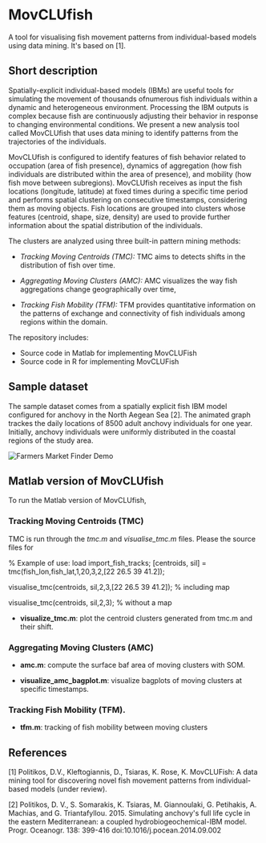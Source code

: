 # MovCLUfish
A tool for visualising fish movement patterns from individual-based models using data mining. It's based on [1].

## Short description

Spatially-explicit individual-based models (IBMs) are useful tools for simulating the movement of thousands ofnumerous fish individuals within a dynamic and heterogeneous environment. Processing the IBM outputs is complex because fish are continuously adjusting their behavior in response to changing environmental conditions. We present a new analysis tool called MovCLUfish that uses data mining to identify patterns from the trajectories of the individuals. 

MovCLUfish is configured to identify features of fish behavior related to occupation (area of fish presence), dynamics of aggregation (how fish individuals are distributed within the area of presence), and mobility (how fish move between subregions). MovCLUfish receives as input the fish locations (longitude, latitude) at fixed times during a specific time period and performs spatial clustering on consecutive timestamps, considering them as moving objects. Fish locations are grouped into clusters whose features (centroid, shape, size, density) are used to provide further information about the spatial distribution of the individuals. 

The clusters are analyzed using three built-in pattern mining methods:

* *Tracking Moving Centroids (TMC):*  TMC aims to detects shifts in the distribution of fish over time.

* *Aggregating Moving Clusters (AMC):* AMC visualizes the way fish aggregations change geographically over time, 

* *Tracking Fish Mobility (TFM):* TFM provides quantitative information on the patterns of exchange and connectivity of fish individuals among regions within the domain. 

The repository includes:

* Source code in Matlab for implementing MovCLUFish
* Source code in R for implementing MovCLUFish

## Sample dataset

The sample dataset comes from a spatially explicit fish IBM model configured for anchovy in the North Aegean Sea [2].
The animated graph trackes the daily locations of 8500 adult anchovy individuals for one year. 
Initially, anchovy individuals were uniformly distributed in the coastal regions of the study area.  

![Farmers Market Finder Demo](Fish_tracks_movement.gif)

## Matlab version of MovCLUfish

To run the Matlab version of MovCLUfish, 

### Tracking Moving Centroids (TMC)

TMC is run through the *tmc.m* and *visualise_tmc.m* files. 
Please the source files for  

% Example of use:
load import_fish_tracks;
[centroids, sil] = tmc(fish_lon,fish_lat,1,20,3,2,[22 26.5 39 41.2]); 

visualise_tmc(centroids, sil,2,3,[22 26.5 39 41.2]); % including map 

visualise_tmc(centroids, sil,2,3); % without a map

* **visualize_tmc.m**: plot the centroid clusters generated from tmc.m and their shift.

### Aggregating Moving Clusters (AMC)

* **amc.m**: compute the surface baf area of moving clusters with SOM.

* **visualize_amc_bagplot.m**: visualize bagplots of moving clusters at specific timestamps.

### Tracking Fish Mobility (TFM). 

* **tfm.m**: tracking of fish mobility between moving clusters

## References

[1] Politikos, D.V., Kleftogiannis, D., Tsiaras, K. Rose, K. MovCLUFish: A data mining tool for discovering novel fish movement patterns from individual-based models (under review).

[2] Politikos, D. V., S. Somarakis, K. Tsiaras, M. Giannoulaki, G. Petihakis, A. Machias, and G. 
Triantafyllou. 2015. Simulating anchovy's full life cycle in the eastern Mediterranean: a  coupled hydrobiogeochemical-IBM model. Progr. Oceanogr. 138: 399-416 doi:10.1016/j.pocean.2014.09.002







